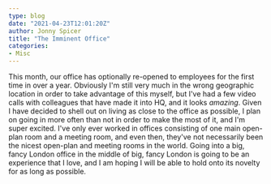 ```yaml
---
type: blog
date: "2021-04-23T12:01:20Z"
author: Jonny Spicer
title: "The Imminent Office"
categories:
- Misc
---
```

This month, our office has optionally re-opened to employees for the first time in over a year.
Obviously I'm still very much in the wrong geographic location in order to take advantage of
this myself, but I've had a few video calls with colleagues that have made it into HQ, and it
looks *amazing*. Given I have decided to shell out on living as close to the office as possible, I plan on going in more often than not in order to make the most of it, and I'm super excited.
I've only ever worked in offices consisting of one main open-plan room and a meeting room,
and even then, they've not necessarily been the nicest open-plan and meeting rooms in the world. Going into a big, fancy London office in the middle of big, fancy London is going to
be an experience that I love, and I am hoping I will be able to hold onto its novelty for as
long as possible.
